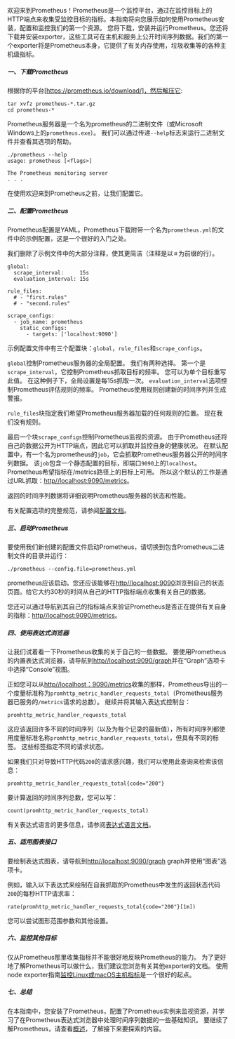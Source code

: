 欢迎来到Prometheus！Prometheus是一个监控平台，通过在监控目标上的HTTP端点来收集受监控目标的指标。本指南将向您展示如何使用Prometheus安装，配置和监控我们的第一个资源。 您将下载，安装并运行Prometheus。您还将下载并安装exporter，这些工具可在主机和服务上公开时间序列数据。我们的第一个exporter将是Prometheus本身，它提供了有关内存使用，垃圾收集等的各种主机级指标。

##### 一、下载Prometheus
根据你的平台[https://prometheus.io/download/]，然后解压它:
```
tar xvfz prometheus-*.tar.gz
cd prometheus-*
```
Prometheus服务器是一个名为prometheus的二进制文件（或Microsoft Windows上的`prometheus.exe`）。 我们可以通过传递`--help`标志来运行二进制文件并查看其选项的帮助。
```
./prometheus --help
usage: prometheus [<flags>]

The Prometheus monitoring server
. . .
```
在使用欢迎来到Prometheus之前，让我们配置它。

##### 二、配置Prometheus
Prometheus配置是YAML。Prometheus下载附带一个名为`prometheus.yml`的文件中的示例配置，这是一个很好的入门之处。

我们删除了示例文件中的大部分注释，使其更简洁（注释是以`＃`为前缀的行）。
```
global:
  scrape_interval:     15s
  evaluation_interval: 15s

rule_files:
  # - "first.rules"
  # - "second.rules"

scrape_configs:
  - job_name: prometheus
    static_configs:
      - targets: ['localhost:9090']
```
示例配置文件中有三个配置块：`global`，`rule_files`和`scrape_configs`。

`global`控制Prometheus服务器的全局配置。 我们有两种选择。 第一个是`scrape_interval`，它控制Prometheus抓取目标的频率。 您可以为单个目标重写此值。 在这种例子下，全局设置是每15s抓取一次。 `evaluation_interval`选项控制Prometheus评估规则的频率。 Prometheus使用规则创建新的时间序列并生成警报。

`rule_files`块指定我们希望Prometheus服务器加载的任何规则的位置。 现在我们没有规则。

最后一个块`scrape_configs`控制Prometheus监视的资源。 由于Prometheus还将自己的数据公开为HTTP端点，因此它可以抓取并监控自身的健康状况。 在默认配置中，有一个名为prometheus的`job`，它会抓取Prometheus服务器公开的时间序列数据。 该`job`包含一个静态配置的目标，即端口`9090`上的`localhost`。Prometheus希望指标在/metrics路径上的目标上可用。 所以这个默认的工作是通过URL抓取：[http//localhost:9090/metrics](http//localhost:9090/metrics)。

返回的时间序列数据将详细说明Prometheus服务器的状态和性能。

有关配置选项的完整规范，请参阅[配置文档](https://prometheus.io/docs/prometheus/latest/configuration/configuration/)。

##### 三、启动Prometheus
要使用我们新创建的配置文件启动Prometheus，请切换到包含Prometheus二进制文件的目录并运行：
```
./prometheus --config.file=prometheus.yml
```
prometheus应该启动。您还应该能够在[http//localhost:9090](http//localhost:9090)浏览到自己的状态页面。给它大约30秒的时间从自己的HTTP指标端点收集有关自己的数据。

您还可以通过导航到其自己的指标端点来验证Prometheus是否正在提供有关自身的指标：[http//localhost:9090/metrics](http//localhost:9090/metrics)。

##### 四、使用表达式浏览器
让我们试着看一下Prometheus收集的关于自己的一些数据。 要使用Prometheus的内置表达式浏览器，请导航到[http//localhost:9090/graph](http//localhost:9090/graph)并在“Graph”选项卡中选择“Console”视图。

正如您可以从[http//localhost：9090/metrics](http//localhost：9090/metrics)收集的那样，Prometheus导出的一个度量标准称为`promhttp_metric_handler_requests_total`（Prometheus服务器已服务的`/metrics`请求的总数）。 继续并将其输入表达式控制台：
```
promhttp_metric_handler_requests_total
```
这应该返回许多不同的时间序列（以及为每个记录的最新值），所有时间序列都使用度量标准名称`promhttp_metric_handler_requests_total`，但具有不同的标签。 这些标签指定不同的请求状态。

如果我们只对导致HTTP代码`200`的请求感兴趣，我们可以使用此查询来检索该信息：
```
promhttp_metric_handler_requests_total{code="200"}
```
要计算返回的时间序列总数，您可以写：
```
count(promhttp_metric_handler_requests_total)
```
有关表达式语言的更多信息，请参阅[表达式语言文档](https://prometheus.io/docs/prometheus/latest/querying/basics/)。

##### 五、适用图表接口
要绘制表达式图表，请导航到[http//localhost:9090/graph](http//localhost:9090/mgraph) graph并使用“图表”选项卡。

例如，输入以下表达式来绘制在自我抓取的Prometheus中发生的返回状态代码`200`的每秒HTTP请求率：
```
rate(promhttp_metric_handler_requests_total{code="200"}[1m])
```
您可以尝试图形范围参数和其他设置。

##### 六、监控其他目标
仅从Prometheus那里收集指标并不能很好地反映Prometheus的能力。 为了更好地了解Prometheus可以做什么，我们建议您浏览有关其他exporter的文档。 使用node exporter指南[监控Linux或macOS主机指标](https://prometheus.io/docs/guides/node-exporter/)是一个很好的起点。

##### 七、总结
在本指南中，您安装了Prometheus，配置了Prometheus实例来监视资源，并学习了在Prometheus表达式浏览器中处理时间序列数据的一些基础知识。 要继续了解Prometheus，请查看[概述](https://prometheus.io/docs/introduction/overview/)，了解接下来要探索的内容。

